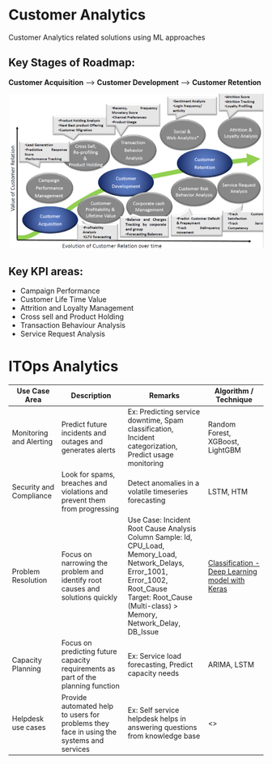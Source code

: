 # Customer Analytics
Customer Analytics related solutions using ML approaches

## Key Stages of Roadmap:

**Customer Acquisition** --> **Customer Development** --> **Customer Retention**

![Customer Analytics Journey](/images/CustomerAnalyticsJourney.png)

## Key KPI areas:

- Campaign Performance
- Customer Life Time Value
- Attrition and Loyalty Management
- Cross sell and Product Holding
- Transaction Behaviour Analysis
- Service Request Analysis

# ITOps Analytics

Use Case Area           | Description                              | Remarks                                          | Algorithm / Technique |
------------------------|------------------------------------------|--------------------------------------------------|-----------------------|
Monitoring and Alerting | Predict future incidents and outages and generates alerts | Ex: Predicting service downtime, Spam classification, Incident categorization, Predict usage monitoring | Random Forest, XGBoost, LightGBM |
Security and Compliance | Look for spams, breaches and violations and prevent them from progressing | Detect anomalies in a volatile timeseries forecasting | LSTM, HTM |
Problem Resolution      | Focus on narrowing the problem and identify root causes and solutions quickly | Use Case: Incident Root Cause Analysis <br> Column Sample: Id, CPU_Load, Memory_Load, Network_Delays, Error_1001, Error_1002, Root_Cause <br> Target: Root_Cause (Multi-class) > Memory, Network_Delay, DB_Issue  | [Classification - Deep Learning model with Keras](https://nbviewer.jupyter.org/github/kkm24132/CustomerAnalytics_ITOpsAnalytics/blob/master/src/Incident_RCA.ipynb)  |
Capacity Planning       | Focus on predicting future capacity requirements as part of the planning function | Ex: Service load forecasting, Predict capacity needs | ARIMA, LSTM |
Helpdesk use cases      | Provide automated help to users for problems they face in using the systems and services | Ex: Self service helpdesk helps in answering questions from knowledge base | <> |  
